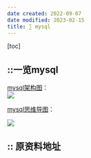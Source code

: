```yaml
---
date created: 2022-09-07
date modified: 2023-02-15
title: ∑ mysql
---
```


[toc]

## ::一览mysql

[mysql架构图](https://www.processon.com/diagraming/6098b801637689782cc1f2d4)：  
![](http://image.clickear.top/mysql架构图.png)

[mysql思维导图](https://www.processon.com/mindmap/6096150f637689782cbc516d)：

![](http://image.clickear.top/mysql.png)

## :: 原资料地址
